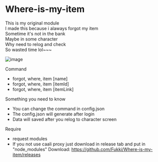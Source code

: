 # Where-is-my-item</br>
This is my original module</br>
I made this because i alaways forgot my item</br>
Sometime it's not in the bank</br>
Maybe in some character</br>
Why need to relog and check</br>
So wasted time lol~~~</br>

![image](https://user-images.githubusercontent.com/26898177/45843457-e3635400-bd49-11e8-98c9-c7151da4b9ef.png)

Command
- forgot, where, item [name]
- forgot, where, item [itemId]
- forgot, where, item [itemLink]
  
 Something you need to know
* You can change the command in config.json
* The config.json will generate after login
* Data will saved after you relog to character screen

Require
* request modules
* If you not use caali proxy just download in release tab and put in "node_modules"
Download: https://github.com/Fukki/Where-is-my-item/releases
